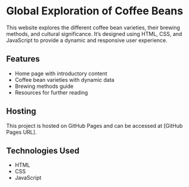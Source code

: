 # Global Exploration of Coffee Beans

This website explores the different coffee bean varieties, their brewing methods, and cultural significance. It’s designed using HTML, CSS, and JavaScript to provide a dynamic and responsive user experience.

## Features

- Home page with introductory content
- Coffee bean varieties with dynamic data
- Brewing methods guide
- Resources for further reading

## Hosting

This project is hosted on GitHub Pages and can be accessed at [GitHub Pages URL].

## Technologies Used

- HTML
- CSS
- JavaScript
